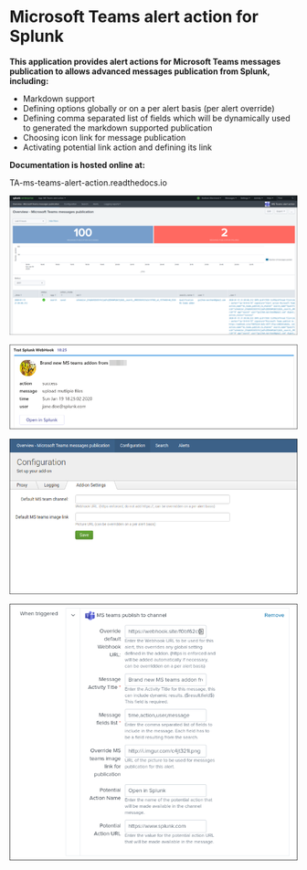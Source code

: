 # Microsoft Teams alert action for Splunk

**This application provides alert actions for Microsoft Teams messages publication to allows advanced messages publication from Splunk, including:**

- Markdown support
- Defining options globally or on a per alert basis (per alert override)
- Defining comma separated list of fields which will be dynamically used to generated the markdown supported publication
- Choosing icon link for message publication
- Activating potential link action and defining its link

**Documentation is hosted online at:**

TA-ms-teams-alert-action.readthedocs.io

![screenshot](./TA-ms-teams-alert-action/appserver/static/screenshot.png)

![screenshot1](./TA-ms-teams-alert-action/appserver/static/screenshot1.png)

![screenshot2](./TA-ms-teams-alert-action/appserver/static/screenshot2.png)

![screenshot3](./TA-ms-teams-alert-action/appserver/static/screenshot3.png)

